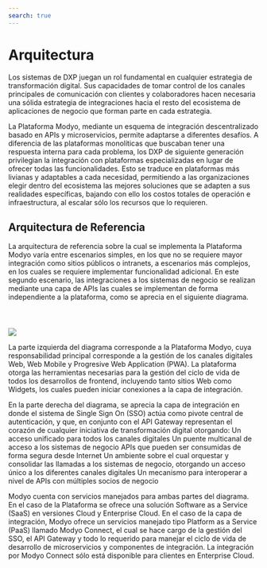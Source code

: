 ```yaml
---
search: true
---
```


# Arquitectura
Los sistemas de DXP juegan un rol fundamental en cualquier estrategia de transformación digital. Sus capacidades de tomar control de los canales principales de comunicación con clientes y colaboradores hacen necesaria una sólida estrategia de integraciones hacia el resto del ecosistema de aplicaciones de negocio que forman parte en cada estrategia.

La Plataforma Modyo, mediante un esquema de integración descentralizado basado en APIs y microservicios, permite adaptarse a diferentes desafíos. A diferencia de las plataformas monolíticas que buscaban tener una respuesta interna para cada problema, los DXP de siguiente generación privilegian la integración con plataformas especializadas en lugar de ofrecer todas las funcionalidades. Esto se traduce en plataformas más livianas y adaptables a cada necesidad, permitiendo a las organizaciones elegir dentro del ecosistema las mejores soluciones que se adapten a sus realidades específicas, bajando con ello los costos totales de operación e infraestructura, al escalar sólo los recursos que lo requieren.
 

## Arquitectura de Referencia
La arquitectura de referencia sobre la cual se implementa la Plataforma Modyo varía entre escenarios simples, en los que no se requiere mayor integración como sitios públicos o intranets, a escenarios más complejos, en los cuales se requiere implementar funcionalidad adicional. En este segundo escenario, las integraciones a los sistemas de negocio se realizan mediante una capa de APIs las cuales se implementan de forma independiente a la plataforma, como se aprecia en el siguiente diagrama.

<img src="/assets/img/infrastructure/reference_architecture.png" style="margin-top: 40px;" />


La parte izquierda del diagrama corresponde a la Plataforma Modyo, cuya responsabilidad principal corresponde a la gestión de los canales digitales Web, Web Mobile y Progresive Web Application (PWA). La plataforma otorga las herramientas necesarias para la gestión del ciclo de vida de todos los desarrollos de frontend, incluyendo tanto sitios Web como Widgets, los cuales pueden iniciar conexiones a la capa de integración.

En la parte derecha del diagrama, se aprecia la capa de integración en donde el sistema de  Single Sign On (SSO) actúa como pivote central de autenticación, y que, en conjunto con el API Gateway representan el corazón de cualquier iniciativa de transformación digital otorgando:
Un acceso unificado para todos los canales digitales
Un puente multicanal de acceso a los sistemas de negocio
APIs que pueden ser consumidas de forma segura desde Internet
Un ambiente sobre el cual orquestar y consolidar las llamadas a los sistemas de negocio, otorgando un acceso único a los diferentes canales digitales
Un mecanismo para interoperar a nivel de APIs con múltiples socios de negocio

Modyo cuenta con servicios manejados para ambas partes del diagrama. En el caso de la Plataforma se ofrece una solución Software as a Service (SaaS) en versiones Cloud y Enterprise Cloud. En el caso de la capa de integración, Modyo ofrece un servicios manejado tipo Platform as a Service (PaaS) llamado Modyo Connect, el cual se hace cargo de la gestión del SSO, el API Gateway y todo lo requerido para manejar el ciclo de vida de desarrollo de microservicios y componentes de integración. La integración por Modyo Connect sólo está disponible para clientes en Enterprise Cloud.